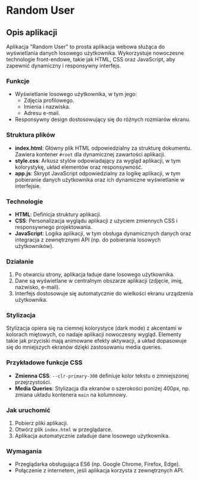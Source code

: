 # Random User

## Opis aplikacji

Aplikacja "Random User" to prosta aplikacja webowa służąca do wyświetlania danych losowego użytkownika. Wykorzystuje nowoczesne technologie front-endowe, takie jak HTML, CSS oraz JavaScript, aby zapewnić dynamiczny i responsywny interfejs.

### Funkcje
- Wyświetlanie losowego użytkownika, w tym jego:
  - Zdjęcia profilowego.
  - Imienia i nazwiska.
  - Adresu e-mail.
- Responsywny design dostosowujący się do różnych rozmiarów ekranu.

### Struktura plików
- **index.html**: Główny plik HTML odpowiedzialny za strukturę dokumentu. Zawiera kontener `#root` dla dynamicznej zawartości aplikacji.
- **style.css**: Arkusz stylów odpowiadający za wygląd aplikacji, w tym kolorystykę, układ elementów oraz responsywność.
- **app.js**: Skrypt JavaScript odpowiedzialny za logikę aplikacji, w tym pobieranie danych użytkownika oraz ich dynamiczne wyświetlanie w interfejsie.

### Technologie
- **HTML**: Definicja struktury aplikacji.
- **CSS**: Personalizacja wyglądu aplikacji z użyciem zmiennych CSS i responsywnego projektowania.
- **JavaScript**: Logika aplikacji, w tym obsługa dynamicznych danych oraz integracja z zewnętrznymi API (np. do pobierania losowych użytkowników).

### Działanie
1. Po otwarciu strony, aplikacja ładuje dane losowego użytkownika.
2. Dane są wyświetlane w centralnym obszarze aplikacji (zdjęcie, imię, nazwisko, e-mail).
3. Interfejs dostosowuje się automatycznie do wielkości ekranu urządzenia użytkownika.

### Stylizacja
Stylizacja opiera się na ciemnej kolorystyce (dark mode) z akcentami w kolorach miętowych, co nadaje aplikacji nowoczesny wygląd. Elementy takie jak przyciski mają animowane efekty aktywacji, a układ dopasowuje się do mniejszych ekranów dzięki zastosowaniu media queries.

### Przykładowe funkcje CSS
- **Zmienna CSS**: `--clr-primary-300` definiuje kolor tekstu o zmniejszonej przejrzystości.
- **Media Queries**: Stylizacja dla ekranów o szerokości poniżej 400px, np. zmiana układu kontenera `main` na kolumnowy.

### Jak uruchomić
1. Pobierz pliki aplikacji.
2. Otwórz plik `index.html` w przeglądarce.
3. Aplikacja automatycznie załaduje dane losowego użytkownika.

### Wymagania
- Przeglądarka obsługująca ES6 (np. Google Chrome, Firefox, Edge).
- Połączenie z internetem, jeśli aplikacja korzysta z zewnętrznych API.
